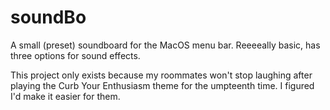 # soundBo
<p>A small (preset) soundboard for the MacOS menu bar. Reeeeally basic, has three options for sound effects. </p>
<p>This project only exists because my roommates won't stop laughing after playing the Curb Your Enthusiasm theme for the umpteenth time. I figured I'd make it easier for them.</p>
